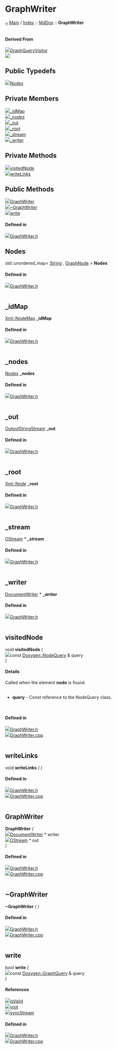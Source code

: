 <a id="graphwriter"></a>
<h1>GraphWriter</h1>
<a id="classMdDox_1_1GraphWriter"></a>
<a id="mddoxgraphwriter"></a>
<a href="https://github.com/CharlesCarley/MdDox">~</a>
<a href="indexpage.md#main">Main</a>
<span class="inline-text">/</span>
<a href="index.md#index">Index</a>
<span class="inline-text">::</span>
<a href="namespaceMdDox.md#mddox">MdDox</a>
<span class="inline-text">::</span>
<span class="bold-text"><b>GraphWriter</b></span>
<br/>
<br/>
<a id="derived-from"></a>
<h4>Derived From</h4>
<span class="icon-list-item"><a href="classMdDox_1_1Doxygen_1_1Visitors_1_1GraphQueryVisitor.md#graphqueryvisitor" class="icon-list-item"><img src="../images/class24px.svg" class="icon-list-item"/><span class="icon-list-item">GraphQueryVisitor</span>
</a>
</span>
<br/>
<img src="../images/internal-diagram-103.dot.svg"/><br/>
<a id="public-typedefs"></a>
<h2>Public Typedefs</h2>
<span class="icon-list-item"><a href="#nodes" class="icon-list-item"><img src="../images/class24px.svg" class="icon-list-item"/><span class="icon-list-item">Nodes</span>
</a>
</span>
<br/>
<a id="private-members"></a>
<h2>Private Members</h2>
<span class="icon-list-item"><a href="#_idmap" class="icon-list-item"><img src="../images/class24px.svg" class="icon-list-item"/><span class="icon-list-item">_idMap</span>
</a>
</span>
<br/>
<span class="icon-list-item"><a href="#_nodes" class="icon-list-item"><img src="../images/class24px.svg" class="icon-list-item"/><span class="icon-list-item">_nodes</span>
</a>
</span>
<br/>
<span class="icon-list-item"><a href="#_out" class="icon-list-item"><img src="../images/class24px.svg" class="icon-list-item"/><span class="icon-list-item">_out</span>
</a>
</span>
<br/>
<span class="icon-list-item"><a href="#_root" class="icon-list-item"><img src="../images/class24px.svg" class="icon-list-item"/><span class="icon-list-item">_root</span>
</a>
</span>
<br/>
<span class="icon-list-item"><a href="#_stream" class="icon-list-item"><img src="../images/class24px.svg" class="icon-list-item"/><span class="icon-list-item">_stream</span>
</a>
</span>
<br/>
<span class="icon-list-item"><a href="#_writer" class="icon-list-item"><img src="../images/class24px.svg" class="icon-list-item"/><span class="icon-list-item">_writer</span>
</a>
</span>
<br/>
<a id="private-methods"></a>
<h2>Private Methods</h2>
<span class="icon-list-item"><a href="#visitednode" class="icon-list-item"><img src="../images/class24px.svg" class="icon-list-item"/><span class="icon-list-item">visitedNode</span>
</a>
</span>
<br/>
<span class="icon-list-item"><a href="#writelinks" class="icon-list-item"><img src="../images/class24px.svg" class="icon-list-item"/><span class="icon-list-item">writeLinks</span>
</a>
</span>
<br/>
<a id="public-methods"></a>
<h2>Public Methods</h2>
<span class="icon-list-item"><a href="#graphwriter" class="icon-list-item"><img src="../images/class24px.svg" class="icon-list-item"/><span class="icon-list-item">GraphWriter</span>
</a>
</span>
<br/>
<span class="icon-list-item"><a href="#~graphwriter" class="icon-list-item"><img src="../images/class24px.svg" class="icon-list-item"/><span class="icon-list-item">~GraphWriter</span>
</a>
</span>
<br/>
<span class="icon-list-item"><a href="#write" class="icon-list-item"><img src="../images/class24px.svg" class="icon-list-item"/><span class="icon-list-item">write</span>
</a>
</span>
<br/>
<a id="defined-in"></a>
<h4>Defined in</h4>
<span class="icon-list-item"><a href="https://github.com/CharlesCarley/MdDox/blob/master//Source/MdDoxTree/GraphWriter.h#L39" class="icon-list-item"><img src="../images/file24px.svg" class="icon-list-item"/><span class="icon-list-item">GraphWriter.h</span>
</a>
</span>
<br/>
<a id="nodes"></a>
<h2>Nodes</h2>
<span class="inline-text">std::unordered_map&lt; </span>
<a href="namespaceMdDox.md#string">String</a>
<span class="inline-text">, </span>
<a href="structMdDox_1_1GraphNode.md#graphnode">GraphNode</a>
<span class="inline-text"> &gt;</span>
<span class="bold-text"><b>Nodes</b></span>
<br/>
<a id="defined-in"></a>
<h4>Defined in</h4>
<span class="icon-list-item"><a href="https://github.com/CharlesCarley/MdDox/blob/master//Source/MdDoxTree/GraphWriter.h#L41" class="icon-list-item"><img src="../images/file24px.svg" class="icon-list-item"/><span class="icon-list-item">GraphWriter.h</span>
</a>
</span>
<br/>
<br/>
<a id="_idmap"></a>
<h2>_idMap</h2>
<a href="namespaceMdDox_1_1Xml.md#xmlnodemap">Xml::NodeMap</a>
<span class="bold-text"><b>_idMap</b></span>
<br/>
<a id="defined-in"></a>
<h4>Defined in</h4>
<span class="icon-list-item"><a href="https://github.com/CharlesCarley/MdDox/blob/master//Source/MdDoxTree/GraphWriter.h#L49" class="icon-list-item"><img src="../images/file24px.svg" class="icon-list-item"/><span class="icon-list-item">GraphWriter.h</span>
</a>
</span>
<br/>
<br/>
<a id="_nodes"></a>
<h2>_nodes</h2>
<a href="classMdDox_1_1GraphWriter.md#nodes">Nodes</a>
<span class="bold-text"><b>_nodes</b></span>
<br/>
<a id="defined-in"></a>
<h4>Defined in</h4>
<span class="icon-list-item"><a href="https://github.com/CharlesCarley/MdDox/blob/master//Source/MdDoxTree/GraphWriter.h#L47" class="icon-list-item"><img src="../images/file24px.svg" class="icon-list-item"/><span class="icon-list-item">GraphWriter.h</span>
</a>
</span>
<br/>
<br/>
<a id="_out"></a>
<h2>_out</h2>
<a href="namespaceMdDox.md#outputstringstream">OutputStringStream</a>
<span class="bold-text"><b>_out</b></span>
<br/>
<a id="defined-in"></a>
<h4>Defined in</h4>
<span class="icon-list-item"><a href="https://github.com/CharlesCarley/MdDox/blob/master//Source/MdDoxTree/GraphWriter.h#L46" class="icon-list-item"><img src="../images/file24px.svg" class="icon-list-item"/><span class="icon-list-item">GraphWriter.h</span>
</a>
</span>
<br/>
<br/>
<a id="_root"></a>
<h2>_root</h2>
<a href="classMdDox_1_1Xml_1_1Node.md#xmlnode">Xml::Node</a>
<span class="bold-text"><b>_root</b></span>
<br/>
<a id="defined-in"></a>
<h4>Defined in</h4>
<span class="icon-list-item"><a href="https://github.com/CharlesCarley/MdDox/blob/master//Source/MdDoxTree/GraphWriter.h#L48" class="icon-list-item"><img src="../images/file24px.svg" class="icon-list-item"/><span class="icon-list-item">GraphWriter.h</span>
</a>
</span>
<br/>
<br/>
<a id="_stream"></a>
<h2>_stream</h2>
<a href="namespaceMdDox.md#ostream">OStream</a>
<span class="inline-text"> *</span>
<span class="bold-text"><b>_stream</b></span>
<br/>
<a id="defined-in"></a>
<h4>Defined in</h4>
<span class="icon-list-item"><a href="https://github.com/CharlesCarley/MdDox/blob/master//Source/MdDoxTree/GraphWriter.h#L45" class="icon-list-item"><img src="../images/file24px.svg" class="icon-list-item"/><span class="icon-list-item">GraphWriter.h</span>
</a>
</span>
<br/>
<br/>
<a id="_writer"></a>
<h2>_writer</h2>
<a href="classMdDox_1_1DocumentWriter.md#documentwriter">DocumentWriter</a>
<span class="inline-text"> *</span>
<span class="bold-text"><b>_writer</b></span>
<br/>
<a id="defined-in"></a>
<h4>Defined in</h4>
<span class="icon-list-item"><a href="https://github.com/CharlesCarley/MdDox/blob/master//Source/MdDoxTree/GraphWriter.h#L44" class="icon-list-item"><img src="../images/file24px.svg" class="icon-list-item"/><span class="icon-list-item">GraphWriter.h</span>
</a>
</span>
<br/>
<br/>
<a id="visitednode"></a>
<h2>visitedNode</h2>
<span class="inline-text">void</span>
<span class="bold-text"><b>visitedNode</b></span>
<span class="italic-text"><i>(</i></span>
<div class="paragraph">
<span class="paragraph"><img src="../images/horSpace24px.svg"/><span class="inline-text">const </span>
<a href="classMdDox_1_1Doxygen_1_1NodeQuery.md#doxygennodequery">Doxygen::NodeQuery</a>
<span class="inline-text"> &amp;</span>
<span class="inline-text">query</span>
</span>
</div>
<span class="italic-text"><i>)</i></span>
<a id="details"></a>
<h4>Details</h4>
<span class="inline-text">Called when the element </span>
<span class="bold-text"><b>node</b></span>
<span class="inline-text"> is found. </span>
<br/>
<br/>
<ul>
<li><span class="bold-text"><b>query</b></span>
<span class="inline-text"> - </span>
<span class="inline-text">Const reference to the NodeQuery class. </span>
</li>
</ul>
<br/>
<a id="defined-in"></a>
<h4>Defined in</h4>
<span class="icon-list-item"><a href="https://github.com/CharlesCarley/MdDox/blob/master//Source/MdDoxTree/GraphWriter.h#L51" class="icon-list-item"><img src="../images/file24px.svg" class="icon-list-item"/><span class="icon-list-item">GraphWriter.h</span>
</a>
</span>
<br/>
<span class="icon-list-item"><a href="https://github.com/CharlesCarley/MdDox/blob/master//Source/MdDoxTree/GraphWriter.cpp#L63" class="icon-list-item"><img src="../images/file24px.svg" class="icon-list-item"/><span class="icon-list-item">GraphWriter.cpp</span>
</a>
</span>
<br/>
<br/>
<a id="writelinks"></a>
<h2>writeLinks</h2>
<span class="inline-text">void</span>
<span class="bold-text"><b>writeLinks</b></span>
<span class="italic-text"><i>(</i></span>
<span class="italic-text"><i>)</i></span>
<a id="defined-in"></a>
<h4>Defined in</h4>
<span class="icon-list-item"><a href="https://github.com/CharlesCarley/MdDox/blob/master//Source/MdDoxTree/GraphWriter.h#L53" class="icon-list-item"><img src="../images/file24px.svg" class="icon-list-item"/><span class="icon-list-item">GraphWriter.h</span>
</a>
</span>
<br/>
<span class="icon-list-item"><a href="https://github.com/CharlesCarley/MdDox/blob/master//Source/MdDoxTree/GraphWriter.cpp#L79" class="icon-list-item"><img src="../images/file24px.svg" class="icon-list-item"/><span class="icon-list-item">GraphWriter.cpp</span>
</a>
</span>
<br/>
<br/>
<a id="graphwriter"></a>
<h2>GraphWriter</h2>
<span class="bold-text"><b>GraphWriter</b></span>
<span class="italic-text"><i>(</i></span>
<div class="paragraph">
<span class="paragraph"><img src="../images/horSpace24px.svg"/><a href="classMdDox_1_1DocumentWriter.md#documentwriter">DocumentWriter</a>
<span class="inline-text"> *</span>
<span class="inline-text">writer</span>
</span>
</div>
<div class="paragraph">
<span class="paragraph"><img src="../images/horSpace24px.svg"/><a href="namespaceMdDox.md#ostream">OStream</a>
<span class="inline-text"> *</span>
<span class="inline-text">out</span>
</span>
</div>
<span class="italic-text"><i>)</i></span>
<a id="defined-in"></a>
<h4>Defined in</h4>
<span class="icon-list-item"><a href="https://github.com/CharlesCarley/MdDox/blob/master//Source/MdDoxTree/GraphWriter.h#L57" class="icon-list-item"><img src="../images/file24px.svg" class="icon-list-item"/><span class="icon-list-item">GraphWriter.h</span>
</a>
</span>
<br/>
<span class="icon-list-item"><a href="https://github.com/CharlesCarley/MdDox/blob/master//Source/MdDoxTree/GraphWriter.cpp#L51" class="icon-list-item"><img src="../images/file24px.svg" class="icon-list-item"/><span class="icon-list-item">GraphWriter.cpp</span>
</a>
</span>
<br/>
<br/>
<a id="~graphwriter"></a>
<h2>~GraphWriter</h2>
<span class="bold-text"><b>~GraphWriter</b></span>
<span class="italic-text"><i>(</i></span>
<span class="italic-text"><i>)</i></span>
<a id="defined-in"></a>
<h4>Defined in</h4>
<span class="icon-list-item"><a href="https://github.com/CharlesCarley/MdDox/blob/master//Source/MdDoxTree/GraphWriter.h#L58" class="icon-list-item"><img src="../images/file24px.svg" class="icon-list-item"/><span class="icon-list-item">GraphWriter.h</span>
</a>
</span>
<br/>
<span class="icon-list-item"><a href="https://github.com/CharlesCarley/MdDox/blob/master//Source/MdDoxTree/GraphWriter.cpp#L57" class="icon-list-item"><img src="../images/file24px.svg" class="icon-list-item"/><span class="icon-list-item">GraphWriter.cpp</span>
</a>
</span>
<br/>
<br/>
<a id="write"></a>
<h2>write</h2>
<span class="inline-text">bool</span>
<span class="bold-text"><b>write</b></span>
<span class="italic-text"><i>(</i></span>
<div class="paragraph">
<span class="paragraph"><img src="../images/horSpace24px.svg"/><span class="inline-text">const </span>
<a href="classMdDox_1_1Doxygen_1_1GraphQuery.md#doxygengraphquery">Doxygen::GraphQuery</a>
<span class="inline-text"> &amp;</span>
<span class="inline-text">query</span>
</span>
</div>
<span class="italic-text"><i>)</i></span>
<a id="references"></a>
<h4>References</h4>
<span class="icon-list-item"><a href="classMdDox_1_1Doxygen_1_1Query.md#isvalid" class="icon-list-item"><img src="../images/class24px.svg" class="icon-list-item"/><span class="icon-list-item">isValid</span>
</a>
</span>
<br/>
<span class="icon-list-item"><a href="classMdDox_1_1Doxygen_1_1GraphQuery.md#visit" class="icon-list-item"><img src="../images/class24px.svg" class="icon-list-item"/><span class="icon-list-item">visit</span>
</a>
</span>
<br/>
<span class="icon-list-item"><a href="namespaceMdDox.md#syncstream" class="icon-list-item"><img src="../images/class24px.svg" class="icon-list-item"/><span class="icon-list-item">syncStream</span>
</a>
</span>
<br/>
<a id="defined-in"></a>
<h4>Defined in</h4>
<span class="icon-list-item"><a href="https://github.com/CharlesCarley/MdDox/blob/master//Source/MdDoxTree/GraphWriter.h#L60" class="icon-list-item"><img src="../images/file24px.svg" class="icon-list-item"/><span class="icon-list-item">GraphWriter.h</span>
</a>
</span>
<br/>
<span class="icon-list-item"><a href="https://github.com/CharlesCarley/MdDox/blob/master//Source/MdDoxTree/GraphWriter.cpp#L114" class="icon-list-item"><img src="../images/file24px.svg" class="icon-list-item"/><span class="icon-list-item">GraphWriter.cpp</span>
</a>
</span>
<br/>
<br/>
</div>
</div>
</body>
</html>
